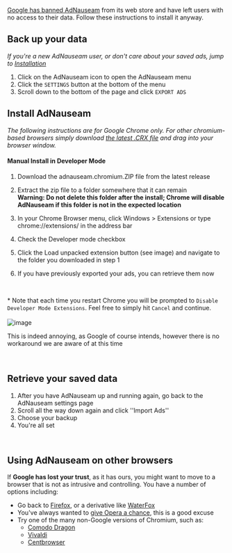 [Google has banned AdNauseam](https://adnauseam.io/free-adnauseam.html) from its web store and have left users with no access to their data. Follow these instructions to install it anyway.

## Back up your data

_If you're a new AdNauseam user, or don't care about your saved ads, jump to [Installation](#install-adnauseam)_

1. Click on the AdNauseam icon to open the AdNauseam menu
2. Click the ``SETTINGS`` button at the bottom of the menu
3. Scroll down to the bottom of the page and click ``EXPORT ADS``

## Install AdNauseam

_The following instructions are for Google Chrome only. For other chromium-based browsers simply download [the latest .CRX file](https://github.com/dhowe/AdNauseam/releases/latest) and drag into your browser window._

#### Manual Install in Developer Mode
1. Download the adnauseam.chromium.ZIP file from the latest release  
1. Extract the zip file to a folder somewhere that it can remain  
**Warning: Do not delete this folder after the install; Chrome will disable AdNauseam if this folder is not in the expected location**

1. In your Chrome Browser menu, click Windows > Extensions or type chrome://extensions/ in the address bar  
1. Check the Developer mode checkbox  
1. Click the Load unpacked extension button (see image) and navigate to the folder you downloaded in step 1  
1. If you have previously exported your ads, you can retrieve them now  

<br>

*&nbsp;Note that each time you restart Chrome you will be prompted to ``Disable Developer Mode Extensions``. Feel free to simply hit ``Cancel`` and continue.<br/>  
![image](https://cloud.githubusercontent.com/assets/27123/21674871/5041d6c6-d338-11e6-9112-9dcebb5553e6.png)

This is indeed annoying, as Google of course intends, however there is no workaround we are aware of at this time

<br>

## Retrieve your saved data

1. After you have AdNauseam up and running again, go back to the AdNauseam settings page
1. Scroll all the way down again and click ''Import Ads''
1. Choose your backup
1. You're all set

<br>

## Using AdNauseam on other browsers

If __Google has lost your trust__, as it has ours, you might want to move to a browser that is not as intrusive and controlling. You have a number of options including:

* Go back to [Firefox](https://getfirefox.com), or a derivative like [WaterFox](https://www.waterfoxproject.org/)
* You've always wanted to [give Opera a chance](https://opera.com), this is a good excuse
* Try one of the many non-Google versions of Chromium, such as:
    * [Comodo Dragon](https://www.comodo.com/home/browsers-toolbars/browser.php)
    * [Vivaldi](http://www.vivaldi.com/)
    * [Centbrowser](https://www.centbrowser.com/)